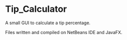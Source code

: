 # Tip_Calculator
A small GUI to calculate a tip percentage.

Files written and compiled on NetBeans IDE and JavaFX.
